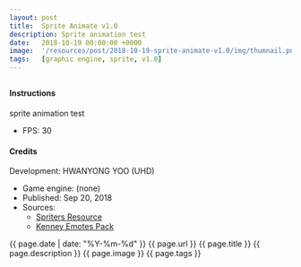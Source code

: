 ```yaml
---
layout: post
title:  Sprite Animate v1.0
description: Sprite animation test
date:   2018-10-19 00:00:00 +0000
image:  '/resources/post/2018-10-19-sprite-animate-v1.0/img/thumnail.png'
tags:   [graphic engine, sprite, v1.0]
---
```


<canvas id="gameScreen" width="640px" height="400px" tabindex="1"></canvas>
---
#### Instructions
sprite animation test
- FPS: 30

#### Credits
Development: HWANYONG YOO (UHD)
- Game engine: (none)
- Published: Sep 20, 2018
- Sources:
	- [Spriters Resource](https://www.spriters-resource.com/)
	- [Kenney Emotes Pack](https://www.kenney.nl/assets/emotes-pack)

{{ page.date | date: "%Y-%m-%d" }}
{{ page.url }}
{{ page.title }}
{{ page.description }}
{{ page.image }}
{{ page.tags }}

<script type="module" src="/resources/post/2018-10-19-sprite-animate-v1.0/js/sprites.js"></script>